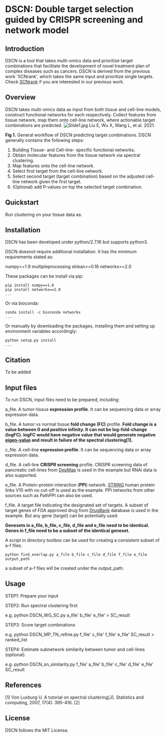 DSCN: Double target selection guided by CRISPR screening and network model
======================================================================

Introduction
------------

DSCN is a tool that takes multi-omics data and prioritize target combinations that facilitate the development
of novel treatment plan of complex diseases such as cancers.
DSCN is derived from the previous work 'SCNrank', which takes the same input and prioritize single targets.
Check <a href="https://link.springer.com/article/10.1186/s12920-020-0681-6">SCNrank</a> if you are interested in our previous work.


Overview
--------
DSCN takes multi-omics data as input from both tissue and cell-line models, construct functional networks for each respectively.
Collect features from tissue network, map them onto cell-line network, where actionable target combinations are predicted.
![Slide1.jpg](https://www.biorxiv.org/content/biorxiv/early/2021/09/06/2021.09.06.459081/F1.large.jpg?width=800&height=600&carousel=1)
Liu E, Wu X, Wang L, et al. 2021.

**Fig 1.** General workflow of DSCN predicting target combinations.
DSCN generally contains the following steps:
1. Building Tissue- and Cell-line- specific functional networks.
2. Obtain molecular features from the tissue network via spectral clustering.
3. Map features onto the cell-line network.
4. Select first target from the cell-line network.
5. Select second target (target combination) based on the adjusted cell-line network given the first target.
6. (Optional) add P-values on top the selected target combination.

Quickstart
----------
Run clustering on your tissue data as:



Installation
----------
DSCN has been developed under python/2.7.16 but supports python3.

DSCN doesnot require additional installation. It has the minimum requirements stated as:

numpy>=1.9
multipleprocessing
sklean>=0.16
networkx>=2.0

These packages can be install via pip:
```
pip install numpy==1.6
pip install networkx==2.0
...
```
Or via bioconda:
```
conda install -c bioconda networkx
...
```
Or manually by downloading the packages, installing them and setting up environment variables accordingly:
```
python setup.py install
...
```
Citation
--------
To be added


Input files
-----------
To run DSCN, input files need to be prepared, including:

a_file. A tumor-tissue **expression profile**. It can be sequencing data or array expression data.

b_file. A tumor vs normal tissue **fold change (FC)** profile.
**Fold change is a value between 0 and positive infinity. It can not be log-fold-change (logFC). logFC would have negative value that would generate negative [eigen-value](https://en.wikipedia.org/wiki/Eigenvalues_and_eigenvectors) and result in failure of the spectral clustering[1].**

c_file. A cell-line **expression profile**. It can be sequencing data or array expression data.

d_file. A cell-line **CRISPR screening** profile. CRISPR screening data of pancreatic cell-lines from [DepMap](https://depmap.org/portal/) is used in the example but RNAi data is also supported.

e_file. A Protein-protein interaction (**PPI**) network. [STRING](https://string-db.org/cgi/download?sessionId=bZvjml3QVCPG) human protein links V10 with no cut-off is used as the example. PPI networks from other sources such as PathPPI can also be used.

f_file. A target file indicating the designated set of targets. A subset of target genes of FDA approved drug from [DrugBank](https://go.drugbank.com/) database is used in the example. But any gene (target) can be potentially used.

**Genesets in a_file, b_file, c_file, d_file and e_file need to be identical. Genes in f_file need to be a subset of the identical geneset.**

A script in directory toolbox can be used for creating a consistent subset of a-f files.
```
python find_overlap.py a_file b_file c_file d_file f_file e_file output_path
```
a subset of a-f files will be created under the output_path. 

Usage
------
STEP1: Prepare your input

STEP2: Run spectral clustering first

e.g. python DSCN_WG_SC.py a_file' b_file' e_file' > SC_result

STEP3: Score target combinations 

e.g. python DSCN_MP_TN_refine.py f_file' c_file' f_file' e_file' SC_result > ranked_list

STEP4: Estimate subnetwork similarity between tumor and cell-lines (optional)

e.g. python DSCN_sn_similarity.py f_file' a_file' b_file' c_file' d_file' e_file' SC_result

References
----------
[1] Von Luxburg U. A tutorial on spectral clustering[J]. Statistics and computing, 2007, 17(4): 395-416.
[2] 

License
-------
DSCN follows the MIT License.